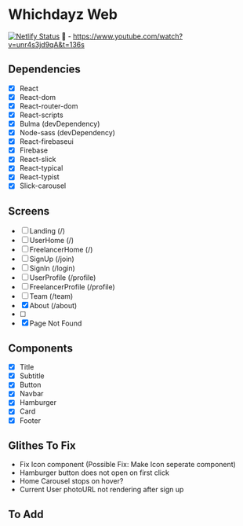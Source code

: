 # Whichdayz Web
[![Netlify Status](https://api.netlify.com/api/v1/badges/a82f55e0-f5f9-40c8-92db-e3f7ce3b7593/deploy-status)](https://app.netlify.com/sites/whichdayzweb/deploys)
🐐 - https://www.youtube.com/watch?v=unr4s3jd9qA&t=136s
## Dependencies
- [x] React
- [x] React-dom
- [x] React-router-dom
- [x] React-scripts
- [x] Bulma (devDependency)
- [x] Node-sass (devDependency)
- [x] React-firebaseui
- [x] Firebase
- [x] React-slick
- [x] React-typical
- [x] React-typist
- [x] Slick-carousel

## Screens
- [ ] Landing (/)
- [ ] UserHome (/)
- [ ] FreelancerHome (/)
- [ ] SignUp (/join)
- [ ] SignIn (/login)
- [ ] UserProfile (/profile)
- [ ] FreelancerProfile (/profile)
- [ ] Team (/team)
- [x] About (/about)
- [ ] 
- [x] Page Not Found

## Components 
- [x] Title
- [x] Subtitle
- [x] Button
- [x] Navbar
- [x] Hamburger
- [x] Card
- [x] Footer

## Glithes To Fix
- Fix Icon component (Possible Fix: Make Icon seperate component)
- Hamburger button does not open on first click
- Home Carousel stops on hover?
- Current User photoURL not rendering after sign up

## To Add